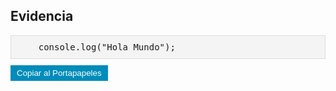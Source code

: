 <!DOCTYPE html>
<html lang="es">
<head>
    <meta charset="UTF-8">
    <title>Copiar Código al Portapapeles</title>
    <style>
        pre {
            background-color: #f4f4f4;
            border: 1px solid #ddd;
            padding: 10px;
            margin: 10px 0;
            overflow-x: auto;
        }
        button {
            background-color: #008cba;
            color: white;
            border: none;
            padding: 5px 10px;
            cursor: pointer;
        }
        button:hover {
            background-color: #005f5f;
        }
    </style>
</head>
<body>

<h2>Evidencia</h2>
<pre id="code-block">
    console.log("Hola Mundo");
</pre>
<button onclick="copyToClipboard()">Copiar al Portapapeles</button>

<script>
function copyToClipboard() {
    const codeBlock = document.getElementById("code-block").textContent;

    const textArea = document.createElement("textarea");
    textArea.value = codeBlock;
    document.body.appendChild(textArea);
    textArea.select();
    document.execCommand("copy");
    document.body.removeChild(textArea);

    alert("Código copiado al portapapeles");
}
</script>

</body>
</html>
